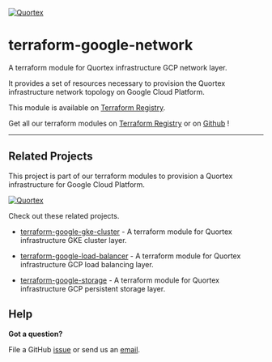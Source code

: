[![Quortex][logo]](https://quortex.io)
# terraform-google-network
A terraform module for Quortex infrastructure GCP network layer.

It provides a set of resources necessary to provision the Quortex infrastructure network topology on Google Cloud Platform.

This module is available on [Terraform Registry][registry_tf_google_network].

Get all our terraform modules on [Terraform Registry][registry_tf_modules] or on [Github][github_tf_modules] !


---

## Related Projects

This project is part of our terraform modules to provision a Quortex infrastructure for Google Cloud Platform.

[![Quortex][infra_gcp]](https://quortex.io)

Check out these related projects.

- [terraform-google-gke-cluster][registry_tf_google_gke_cluster] - A terraform module for Quortex infrastructure GKE cluster layer.

- [terraform-google-load-balancer][registry_tf_google_load_balancer] - A terraform module for Quortex infrastructure GCP load balancing layer.

- [terraform-google-storage][registry_tf_google_storage] - A terraform module for Quortex infrastructure GCP persistent storage layer.

## Help

**Got a question?**

File a GitHub [issue](https://github.com/quortex/terraform-google-network/issues) or send us an [email][email].


  [logo]: https://storage.googleapis.com/quortex-assets/logo.webp
  [email]: mailto:info@quortex.io
  [infra_gcp]: https://storage.googleapis.com/quortex-assets/infra_gcp_001.jpg
  [registry_tf_modules]: https://registry.terraform.io/modules/quortex
  [registry_tf_google_network]: https://registry.terraform.io/modules/quortex/network/google
  [registry_tf_google_gke_cluster]: https://registry.terraform.io/modules/quortex/gke-cluster/google
  [registry_tf_google_load_balancer]: https://registry.terraform.io/modules/quortex/load-balancer/google
  [registry_tf_google_storage]: https://registry.terraform.io/modules/quortex/storage/google
  [github_tf_modules]: https://github.com/quortex?q=terraform-